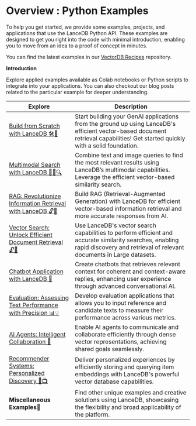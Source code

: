 # Overview : Python Examples 

To help you get started, we provide some examples, projects, and applications that use the LanceDB Python API. These examples are designed to get you right into the code with minimal introduction, enabling you to move from an idea to a proof of concept in minutes. 

You can find the latest examples in our [VectorDB Recipes](https://github.com/lancedb/vectordb-recipes) repository. 

**Introduction**

Explore applied examples available as Colab notebooks or Python scripts to integrate into your applications. You can also checkout our blog posts related to the particular example for deeper understanding.

| Explore                                         | Description                                                                                                                                                      |
|----------------------------------------------------|------------------------------------------------------------------------------------------------------------------------------------------------------------------|
| [Build from Scratch with LanceDB 🛠️🚀](python_examples/build_from_scratch.md)               | Start building your GenAI applications from the ground up using LanceDB's efficient vector-based document retrieval capabilities! Get started quickly with a solid foundation.      |
| [Multimodal Search with LanceDB 🤹‍♂️🔍](python_examples/multimodal.md)               | Combine text and image queries to find the most relevant results using LanceDB’s multimodal capabilities. Leverage the efficient vector-based similarity search.   |
| [RAG: Revolutionize Information Retrieval with LanceDB 🔓🧐](python_examples/rag.md) | Build RAG (Retrieval-Augmented Generation) with LanceDB for efficient vector-based information retrieval and more accurate responses from AI.                    |
| [Vector Search: Unlock Efficient Document Retrieval 🔓👀](python_examples/vector_search.md) | Use LanceDB's vector search capabilities to perform efficient and accurate similarity searches, enabling rapid discovery and retrieval of relevant documents in Large datasets.                                                 |
| [Chatbot Application with LanceDB 🤖](python_examples/chatbot.md)                | Create chatbots that retrieves relevant context for coherent and context-aware replies, enhancing user experience through advanced conversational AI. |
| [Evaluation: Assessing Text Performance with Precision 📊💡](python_examples/evaluations.md) | Develop evaluation applications that allows you to input reference and candidate texts to measure their performance across various metrics.                                                      |
| [AI Agents: Intelligent Collaboration 🤖](python_examples/aiagent.md)              | Enable AI agents to communicate and collaborate efficiently through dense vector representations, achieving shared goals seamlessly.                                         |
| [Recommender Systems: Personalized Discovery 🍿📺](python_examples/recommendersystem.md)      | Deliver personalized experiences by efficiently storing and querying item embeddings with LanceDB's powerful vector database capabilities.                        |
| **Miscellaneous Examples🌟** | Find other unique examples and creative solutions using LanceDB, showcasing the flexibility and broad applicability of the platform. |


